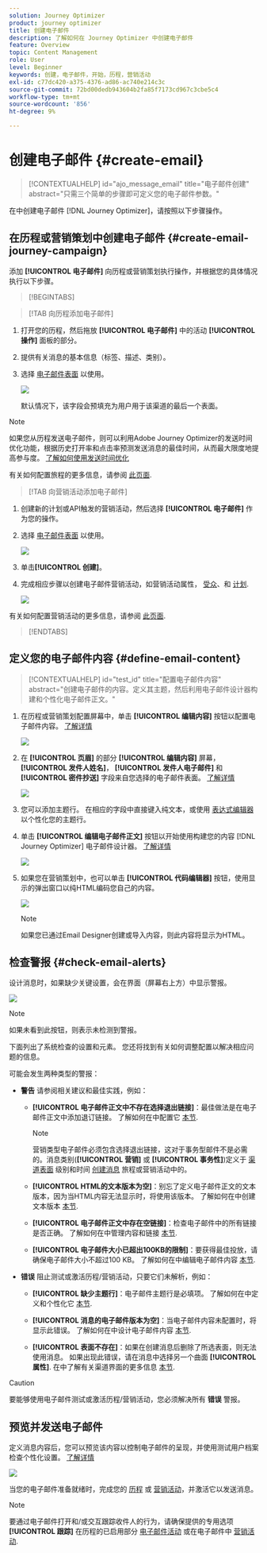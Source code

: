 ```yaml
---
solution: Journey Optimizer
product: journey optimizer
title: 创建电子邮件
description: 了解如何在 Journey Optimizer 中创建电子邮件
feature: Overview
topic: Content Management
role: User
level: Beginner
keywords: 创建，电子邮件，开始，历程，营销活动
exl-id: c77dc420-a375-4376-ad86-ac740e214c3c
source-git-commit: 72bd00dedb943604b2fa85f7173cd967c3cbe5c4
workflow-type: tm+mt
source-wordcount: '856'
ht-degree: 9%

---
```


# 创建电子邮件 {#create-email}

>[!CONTEXTUALHELP]
>id="ajo_message_email"
>title="电子邮件创建"
>abstract="只需三个简单的步骤即可定义您的电子邮件参数。"

在中创建电子邮件 [!DNL Journey Optimizer]，请按照以下步骤操作。

## 在历程或营销策划中创建电子邮件 {#create-email-journey-campaign}

添加 **[!UICONTROL 电子邮件]** 向历程或营销策划执行操作，并根据您的具体情况执行以下步骤。

>[!BEGINTABS]

>[!TAB 向历程添加电子邮件]

1. 打开您的历程，然后拖放 **[!UICONTROL 电子邮件]** 中的活动 **[!UICONTROL 操作]** 面板的部分。

1. 提供有关消息的基本信息（标签、描述、类别）。

1. 选择 [电子邮件表面](email-settings.md) 以使用。

   ![](assets/email_journey.png)

   默认情况下，该字段会预填充为用户用于该渠道的最后一个表面。

>[!NOTE]
>
>如果您从历程发送电子邮件，则可以利用Adobe Journey Optimizer的发送时间优化功能，根据历史打开率和点击率预测发送消息的最佳时间，从而最大限度地提高参与度。 [了解如何使用发送时间优化](../building-journeys/journeys-message.md#send-time-optimization)

有关如何配置旅程的更多信息，请参阅 [此页面](../building-journeys/journey-gs.md).

>[!TAB 向营销活动添加电子邮件]

1. 创建新的计划或API触发的营销活动，然后选择 **[!UICONTROL 电子邮件]** 作为您的操作。

1. 选择 [电子邮件表面](email-settings.md) 以使用。

   ![](assets/email_campaign.png)

1. 单击&#x200B;**[!UICONTROL 创建]**。

1. 完成相应步骤以创建电子邮件营销活动，如营销活动属性， [受众](../audience/about-audiences.md)、和 [计划](../campaigns/create-campaign.md#schedule).

   ![](assets/email_campaign_steps.png)

<!--
From the **[!UICONTROL Action]** section, specify if you want to track how your recipients react to your delivery: you can track email opens, and/or clicks on links and buttons in your email.

![](assets/email_campaign_tracking.png)
-->

有关如何配置营销活动的更多信息，请参阅 [此页面](../campaigns/get-started-with-campaigns.md).

>[!ENDTABS]

## 定义您的电子邮件内容 {#define-email-content}

<!-- update the quarry component with right ID value-->

>[!CONTEXTUALHELP]
>id="test_id"
>title="配置电子邮件内容"
>abstract="创建电子邮件的内容。定义其主题，然后利用电子邮件设计器构建和个性化电子邮件正文。"

1. 在历程或营销策划配置屏幕中，单击 **[!UICONTROL 编辑内容]** 按钮以配置电子邮件内容。 [了解详情](get-started-email-design.md)

   ![](assets/email_campaign_edit_content.png)

1. 在 **[!UICONTROL 页眉]** 的部分 **[!UICONTROL 编辑内容]** 屏幕， **[!UICONTROL 发件人姓名]**， **[!UICONTROL 发件人电子邮件]** 和 **[!UICONTROL 密件抄送]** 字段来自您选择的电子邮件表面。 [了解详情](email-settings.md) <!--check if same for journey-->

   ![](assets/email_designer_edit_content_header.png)

1. 您可以添加主题行。 在相应的字段中直接键入纯文本，或使用 [表达式编辑器](../personalization/personalization-build-expressions.md) 以个性化您的主题行。

1. 单击 **[!UICONTROL 编辑电子邮件正文]** 按钮以开始使用构建您的内容 [!DNL Journey Optimizer] 电子邮件设计器。 [了解详情](get-started-email-design.md)

   ![](assets/email_designer_edit_email_body.png)

1. 如果您在营销策划中，也可以单击 **[!UICONTROL 代码编辑器]** 按钮，使用显示的弹出窗口以纯HTML编码您自己的内容。

   ![](assets/email_designer_edit_code_editor.png)

   >[!NOTE]
   >
   >如果您已通过Email Designer创建或导入内容，则此内容将显示为HTML。

## 检查警报 {#check-email-alerts}

设计消息时，如果缺少关键设置，会在界面（屏幕右上方）中显示警报。

![](assets/email_journey_alerts_details.png)

>[!NOTE]
>
>如果未看到此按钮，则表示未检测到警报。

下面列出了系统检查的设置和元素。 您还将找到有关如何调整配置以解决相应问题的信息。

可能会发生两种类型的警报：

* **警告** 请参阅相关建议和最佳实践，例如：

   * **[!UICONTROL 电子邮件正文中不存在选择退出链接]**：最佳做法是在电子邮件正文中添加退订链接。 了解如何在中配置它 [本节](../privacy/opt-out.md#opt-out-management).

     >[!NOTE]
     >
     >营销类型电子邮件必须包含选择退出链接，这对于事务型邮件不是必需的。消息类别(**[!UICONTROL 营销]** 或 **[!UICONTROL 事务性]**)定义于 [渠道表面](email-settings.md#email-type) 级别和时间 [创建消息](#create-email-journey-campaign) 旅程或营销活动中的。

   * **[!UICONTROL HTML的文本版本为空]**：别忘了定义电子邮件正文的文本版本，因为当HTML内容无法显示时，将使用该版本。 了解如何在中创建文本版本 [本节](text-version-email.md).

   * **[!UICONTROL 电子邮件正文中存在空链接]**：检查电子邮件中的所有链接是否正确。 了解如何在中管理内容和链接 [本节](content-from-scratch.md).

   * **[!UICONTROL 电子邮件大小已超出100KB的限制]**：要获得最佳投放，请确保电子邮件大小不超过100 KB。 了解如何在中编辑电子邮件内容 [本节](content-from-scratch.md).

* **错误** 阻止测试或激活历程/营销活动，只要它们未解析，例如：

   * **[!UICONTROL 缺少主题行]**：电子邮件主题行是必填项。 了解如何在中定义和个性化它 [本节](create-email.md).

  <!--HTML is empty when Amp HTML is present-->

   * **[!UICONTROL 消息的电子邮件版本为空]**：当电子邮件内容未配置时，将显示此错误。 了解如何在中设计电子邮件内容 [本节](get-started-email-design.md).

   * **[!UICONTROL 表面不存在]**：如果在创建消息后删除了所选表面，则无法使用消息。 如果出现此错误，请在消息中选择另一个曲面 **[!UICONTROL 属性]**. 在中了解有关渠道界面的更多信息 [本节](../configuration/channel-surfaces.md).

>[!CAUTION]
>
>要能够使用电子邮件测试或激活历程/营销活动，您必须解决所有 **错误** 警报。

## 预览并发送电子邮件

定义消息内容后，您可以预览该内容以控制电子邮件的呈现，并使用测试用户档案检查个性化设置。 [了解详情](preview.md)

![](assets/email_designer_edit_simulate.png)

当您的电子邮件准备就绪时，完成您的 [历程](../building-journeys/journey-gs.md) 或 [营销活动](../campaigns/create-campaign.md)，并激活它以发送消息。

>[!NOTE]
>
>要通过电子邮件打开和/或交互跟踪收件人的行为，请确保提供的专用选项 **[!UICONTROL 跟踪]** 在历程的已启用部分 [电子邮件活动](../building-journeys/journeys-message.md) 或在电子邮件中 [营销活动](../campaigns/create-campaign.md).<!--to move?-->

<!--

## Define your email content {#email-content}

Use [!DNL Journey Optimizer] Email Designer to [design your email from scratch](../email/content-from-scratch.md). If you have an existing content, you can [import it in the Email Designer](../email/existing-content.md), or [code your own content](../email/code-content.md) in [!DNL Journey Optimizer]. 

[!DNL Journey Optimizer] comes with a set of [built-in templates](email-templates.md) to help you start. Any email can also be saved as a template.

Use [!DNL Journey Optimizer] Expression editor to personalize your messages with profiles' data. For more on personalization, refer to [this section](../personalization/personalize.md).

Adapt the content of your messages to the targeted profiles by using [!DNL Journey Optimizer] dynamic content capabilities. [Get started with dynamic content](../personalization/get-started-dynamic-content.md)

## Email tracking {#email-tracking}

If you want to track the behavior of your recipients through openings and/or clicks on links, enable the following options: **[!UICONTROL Email opens]** and **[!UICONTROL Click on email]**. 

Learn more about tracking in [this section](message-tracking.md).

## Validate your email content {#email-content-validate}

Control the rendering of your email, and check personalization settings with test profiles, using the preview section on the left-hand side. For more on this, refer to [this section](preview.md).

![](assets/messages-simple-preview.png)

You must also check alerts in the upper section of the editor.  Some of them are simple warnings, but others can prevent you from using the message. 

-->

